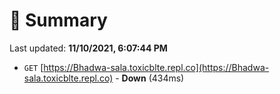 # 📖 Summary
Last updated: **11/10/2021, 6:07:44 PM**

- `GET` [https://Bhadwa-sala.toxicblte.repl.co](https://Bhadwa-sala.toxicblte.repl.co) - **Down** (434ms)
